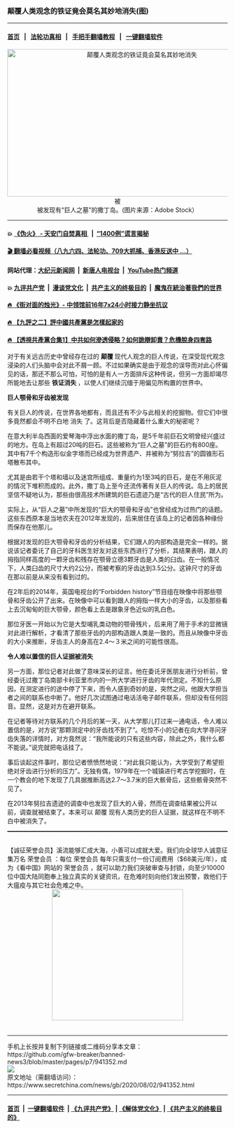 ### 颠覆人类观念的铁证竟会莫名其妙地消失(图)
------------------------

#### [首页](https://github.com/gfw-breaker/banned-news3/blob/master/README.md) &nbsp;&nbsp;|&nbsp;&nbsp; [法轮功真相](https://github.com/begood0513/basic/blob/master/README.md)  &nbsp;&nbsp;|&nbsp;&nbsp; [手把手翻墙教程](https://github.com/gfw-breaker/guides/wiki)  &nbsp;&nbsp;|&nbsp;&nbsp; [一键翻墙软件](https://github.com/gfw-breaker/nogfw/blob/master/README.md)  



<div class="article_right" style="fone-color:#000">
 <p style="text-align:center">
  <img alt="颠覆人类观念的铁证竟会莫名其妙地消失" src="https://img3.secretchina.com/pic/2020/7-30/p2743771a457376261-ss.jpg" style="height:337px; width:600px"/>
  被
  <br>
   被发现有“巨人之墓”的撒丁岛。(图片来源：Adobe Stock）
   <span id="hideid" name="hideid" style="color:red;display:none;">
    <span href="https://www.secretchina.com">
    </span>
   </span>
  </br>
 </p>
 <div id="txt-mid1-t21-2017">
  

---

#### 💥 [《伪火》 - 天安门自焚真相 ](http://141.164.39.94:10000/videos/blog/weihuo.html)&nbsp; |&nbsp; [“1400例”谎言揭秘  ](http://141.164.39.94:10000/videos/blog/jiexi1400.html)

#### [ 🎬  翻墙必看视频（八九六四、法轮功、709大抓捕、香港反送中 ...）](https://github.com/gfw-breaker/links/blob/master/banned.md)

#### 网站代理：[大纪元新闻网](http://167.172.10.89:10080/gb/) &nbsp;|&nbsp; [新唐人电视台](http://167.172.10.89:8808/gb/) &nbsp;|&nbsp; [YouTube热门频道](http://158.247.203.241/youtube.html)

#### 💥 [九评共产党](http://141.164.39.94:10000/videos/res/jiuping/)&nbsp; |&nbsp; [漫谈党文化](http://141.164.39.94:10000/videos/res/mtdwh/)&nbsp; |&nbsp; [共产主义的终极目的](http://141.164.39.94:10000/videos/res/zjmd/)&nbsp; |&nbsp; [魔鬼在統治著我們的世界](http://141.164.39.94:10000/videos/res/TheSpecter/)  

#### [ 🔥  《街对面的烛光》- 中领馆前16年7x24小时接力静坐抗议](http://141.164.39.94:10000/videos/news/../legend/index.html)

#### [ 🔥  【九評之二】評中國共產黨是怎樣起家的](http://141.164.39.94:10000/videos/news/../res/jiuping/index.html)

#### [ 🔥  【透視共產黨合集1】中共如何滲透侵略？如何詭辯卸責？危機脫身四套路](http://141.164.39.94:10000/videos/news/../res/detox/index.html)


  </div>
 </div>
 <p>
  对于有关远古历史中曾经存在过的
  <span href="https://zh.wikipedia.org/wiki/%E9%A1%9B%E8%A6%86">
   <strong>
    颠覆
   </strong>
  </span>
  现代人观念的巨人传说，在深受现代观念浸染的人们头脑中会对此不屑一顾。不过如果确实是由于观念的误导而对此心怀偏见的话，那还不那么可怕，可怕的是有人一方面排斥这种传说，但另一方面却竭尽所能地去让那些
  <strong>
   <span href="https://zh.wikipedia.org/wiki/%E8%AD%89%E6%93%9A">
    铁证消失
   </span>
  </strong>
  ，以使人们继续沉缅于用偏见所构置的世界中。
  <span id="hideid" name="hideid" style="color:red;display:none;">
   <span href="https://www.secretchina.com">
   </span>
  </span>
 </p>
 <p>
  <strong>
   巨人颚骨和牙齿被发现
  </strong>
 </p>
 <p>
  有关巨人的传说，在世界各地都有，而且还有不少与此相关的挖掘物。但它们中很多竟然都会不明不白地
  <span href="https://www.secretchina.com/news/gb/tag/消失" target="_blank">
   消失
  </span>
  了。这背后是否隐藏着什么重大的秘密呢？
 </p>
 <p>
  在意大利半岛西面的爱琴海中浮出水面的撒丁岛，是5千年前巨石文明曾经兴盛过的地方。在岛上有超过20吨的巨石。这些被称为“巨人之墓”的巨石约有800座。其中有7千个构造形似金字塔而已经成为世界遗产、并被称为“努拉吉”的圆锥形石塔散布其中。
 </p>
 <p>
  尤其是由若干个塔和墙以及迷宫所组成、重量约为1至3吨的巨石，是在不用灰泥的情况下堆积而成的。此外，撒丁岛上至今还流传著有关巨人的传说。岛上的居民坚信不疑地认为，那些由很高技术所建筑的巨石遗迹乃是“古代的巨人住民”所为。
 </p>
 <p>
  实际上，从“巨人之墓”中所发现的“巨大的颚骨和牙齿”也曾经成为过热门的话题。这些东西原本是当地农夫在2012年发现的，后来居住在该岛上的记者因各种缘份而保存在他那儿。
 </p>
 <center>
  <div style="max-width: 632px;height:180px; display: none; text-align: center; margin: 0 auto; overflow: hidden;overflow-x: hidden;">
   <div id="taboola-midarticle-thumbnails" style="max-width: 632px;height:180px;overflow: hidden;overflow-x: hidden;">
   </div>
  </div>
  <div>
   <center>
    <div id="div-gpt-ad-1589559869784-0">
    </div>
   </center>
  </div>
 </center>
 <p>
  根据对发现的巨大颚骨和牙齿的分析结果，它们跟人的内部构造是完全一样的。据说该记者委讬了自己的牙科医生好友对这些东西进行了分析，其结果表明，跟人的拇指同样高度的一颗牙齿和残存在颚骨立德3颗牙齿是人类的臼齿。在一般情况下，人类臼齿的尺寸大约2公分，而被考察的牙齿达到3.5公分。这钟尺寸的牙齿在那以前是从来没有看到过的。
 </p>
 <center>
  <div style="max-width: 632px;height:180px; display: none; text-align: center; margin: 0 auto; overflow: hidden;overflow-x: hidden;">
   <div id="taboola-midarticle-thumbnails" style="max-width: 632px;height:180px;overflow: hidden;overflow-x: hidden;">
   </div>
  </div>
  <div>
   <center>
    <div id="div-gpt-ad-1589559869784-0">
    </div>
   </center>
  </div>
 </center>
 <p>
  在2年后的2014年，英国电视台的“Forbidden history”节目组在映像中将那些颚骨和牙齿公开了出来。在映像中可以看到跟人的拇指一样大小的牙齿，以及那些看上去沉甸甸的巨大颚骨，颜色看上去是跟象牙色近似的乳白色。
 </p>
 <center>
  <div style="max-width: 632px;height:180px; display: none; text-align: center; margin: 0 auto; overflow: hidden;overflow-x: hidden;">
   <div id="taboola-midarticle-thumbnails" style="max-width: 632px;height:180px;overflow: hidden;overflow-x: hidden;">
   </div>
  </div>
  <div>
   <center>
    <div id="div-gpt-ad-1589559869784-0">
    </div>
   </center>
  </div>
 </center>
 <p>
  那位牙医一开始以为它是大型哺乳类动物的颚骨残片，后来用了用于手术的显微镜对此进行解析，才看清了那些牙齿的内部构造跟人类是一致的。而且从映像中牙齿的大小来推断，牙齿主人的身高在2.4〜３米之间的可能性很高。
 </p>
 <center>
  <div style="max-width: 632px;height:180px; display: none; text-align: center; margin: 0 auto; overflow: hidden;overflow-x: hidden;">
   <div id="taboola-midarticle-thumbnails" style="max-width: 632px;height:180px;overflow: hidden;overflow-x: hidden;">
   </div>
  </div>
  <div>
   <center>
    <div id="div-gpt-ad-1589559869784-0">
    </div>
   </center>
  </div>
 </center>
 <p>
  <strong>
   令人难以置信的巨人证据被消失
  </strong>
 </p>
 <center>
  <div style="max-width: 632px;height:180px; display: none; text-align: center; margin: 0 auto; overflow: hidden;overflow-x: hidden;">
   <div id="taboola-midarticle-thumbnails" style="max-width: 632px;height:180px;overflow: hidden;overflow-x: hidden;">
   </div>
  </div>
  <div>
   <center>
    <div id="div-gpt-ad-1589559869784-0">
    </div>
   </center>
  </div>
 </center>
 <center>
  <ins class="adsbygoogle" data-ad-client="ca-pub-1276641434651360" data-ad-format="fluid" data-ad-layout="in-article" data-ad-slot="3646767294" style="display:block; text-align:center;">
  </ins>
 </center>
 <p>
  另一方面，那位记者对此做了意味深长的证言。他在委讬牙医朋友进行分析前，曾经委讬过撒丁岛南部卡利亚里市内的一所大学进行牙齿的年代测定。不知什么原因，在测定进行的途中停了下来，而令人感到奇妙的是，突然之间，他跟大学担当者之间的联系也中断了。他好几次试图通过电话活电子邮件联系，但却没有任何回音。显然，这是对方在避开联系。
 </p>
 <center>
  <div style="max-width: 632px;height:180px; display: none; text-align: center; margin: 0 auto; overflow: hidden;overflow-x: hidden;">
   <div id="taboola-midarticle-thumbnails" style="max-width: 632px;height:180px;overflow: hidden;overflow-x: hidden;">
   </div>
  </div>
  <div>
   <center>
    <div id="div-gpt-ad-1589559869784-0">
    </div>
   </center>
  </div>
 </center>
 <p>
  在记者等待对方联系的几个月后的某一天，从大学那儿打过来一通电话，令人难以置信的是，对方说“那颗测定中的牙齿找不到了”。吃惊不小的记者在向大学寻问牙齿失落的详情时，对方竟然说：“我所能说的只有这些内容，除此之外，我什么都不能说。”说完就把电话挂了。
 </p>
 <center>
  <div style="max-width: 632px;height:180px; display: none; text-align: center; margin: 0 auto; overflow: hidden;overflow-x: hidden;">
   <div id="taboola-midarticle-thumbnails" style="max-width: 632px;height:180px;overflow: hidden;overflow-x: hidden;">
   </div>
  </div>
  <div>
   <center>
    <div id="div-gpt-ad-1589559869784-0">
    </div>
   </center>
  </div>
 </center>
 <p>
  事后谈起这件事时，那位记者愤愤然地说：“对此我只能认为，大学受到了希望拒绝对牙齿进行分析的压力”。无独有偶，1979年在一个城镇进行考古学挖掘时，在一个教会的地下发现了几具据推断高达2.7〜3.7米的巨大骸骨后，这些骸骨突然不见了。
 </p>
 <center>
  <div style="max-width: 632px;height:180px; display: none; text-align: center; margin: 0 auto; overflow: hidden;overflow-x: hidden;">
   <div id="taboola-midarticle-thumbnails" style="max-width: 632px;height:180px;overflow: hidden;overflow-x: hidden;">
   </div>
  </div>
  <div>
   <center>
    <div id="div-gpt-ad-1589559869784-0">
    </div>
   </center>
  </div>
 </center>
 <p>
  在2013年努拉吉遗迹的调查中也发现了巨大的人骨，然而在调查结果被公开以前，调查就被结束了。本来可以
  <span href="https://www.secretchina.com/news/gb/tag/颠覆" target="_blank">
   颠覆
  </span>
  现有人类历史的巨人证据，就这样在不明不白中被消失了。
 </p>
 <center>
  <div style="max-width: 632px;height:180px; display: none; text-align: center; margin: 0 auto; overflow: hidden;overflow-x: hidden;">
   <div id="taboola-midarticle-thumbnails" style="max-width: 632px;height:180px;overflow: hidden;overflow-x: hidden;">
   </div>
  </div>
  <div>
   <center>
    <div id="div-gpt-ad-1589559869784-0">
    </div>
   </center>
  </div>
 </center>
 <p style="margin-bottom:10px;">
  <hr style="border-top: 1px dashed  ;" width="100%"/>
  <br/>
  【诚征荣誉会员】溪流能够汇成大海，小善可以成就大爱。我们向全球华人诚意征集万名
  <span href="/kzgd/subscribe.html" target="_blank">
   荣誉会员
  </span>
  ：每位
  <span href="/kzgd/subscribe.html" target="_blank">
   荣誉会员
  </span>
  每年只需支付一份订阅费用（$68美元/年），成为《看中国》网站的
  <span href="/kzgd/subscribe.html" target="_blank">
   荣誉会员
  </span>
  ，就可以助力我们突破审查与封锁，向至少10000位中国大陆同胞奉上独立真实的关键资讯，在危难时刻向他们发出预警，救他们于大瘟疫与其它社会危难之中。
  <center>
   <span href="https://account.secretchina.com/planshopcart.php?pid=2020plana&amp;carf=add&amp;code=b5">
    <img src="https://img3.secretchina.com/pic/2020/7-29/p2742721a263579567.jpg" width="300px"/>
   </span>
  </center>
  <center>
   <div style="max-width: 632px;height:180px; display: none; text-align: center; margin: 0 auto; overflow: hidden;overflow-x: hidden;">
    <div id="taboola-midarticle-thumbnails" style="max-width: 632px;height:180px;overflow: hidden;overflow-x: hidden;">
    </div>
   </div>
   <div>
    <center>
     <div id="div-gpt-ad-1589559869784-0">
     </div>
    </center>
   </div>
  </center>
  <center>
   <div>
    <div id="txt-mid2-t22-2017" style="display: block;margin-top:8px;max-height: 351px;  overflow: hidden;">
     <div id="SC-21xx">
     </div>
     <ins class="adsbygoogle" data-ad-client="ca-pub-1276641434651360" data-ad-format="auto" data-ad-slot="4301710469" data-full-width-responsive="true" style="display:block">
     </ins>
    </div>
   </div>
  </center>
  <div style="padding-top:12px;">
  </div>
 </p>
</div>

<hr/>
手机上长按并复制下列链接或二维码分享本文章：<br/>
https://github.com/gfw-breaker/banned-news3/blob/master/pages/p7/941352.md <br/>
<a href='https://github.com/gfw-breaker/banned-news3/blob/master/pages/p7/941352.md'><img src='https://github.com/gfw-breaker/banned-news3/blob/master/pages/p7/941352.md.png'/></a> <br/>
原文地址（需翻墙访问）：https://www.secretchina.com/news/gb/2020/08/02/941352.html


------------------------
#### [首页](https://github.com/gfw-breaker/banned-news3/blob/master/README.md) &nbsp;|&nbsp; [一键翻墙软件](https://github.com/gfw-breaker/nogfw/blob/master/README.md) &nbsp;| [《九评共产党》](https://github.com/gfw-breaker/9ping.md/blob/master/README.md#九评之一评共产党是什么) | [《解体党文化》](https://github.com/gfw-breaker/jtdwh.md/blob/master/README.md) | [《共产主义的终极目的》](https://github.com/gfw-breaker/gczydzjmd.md/blob/master/README.md)


<img src='http://gfw-breaker.win/banned-news3/pages/p7/941352.md' width='0px' height='0px'/>